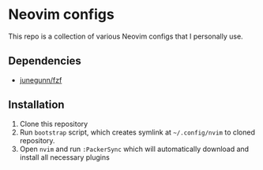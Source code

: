 # Neovim configs

This repo is a collection of various Neovim configs that I personally use.

## Dependencies

- [junegunn/fzf](https://github.com/junegunn/fzf)

## Installation

1. Clone this repository
1. Run `bootstrap` script, which creates symlink at `~/.config/nvim` to cloned repository.
1. Open `nvim` and run `:PackerSync` which will automatically download and install all necessary plugins


